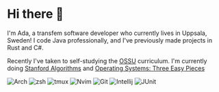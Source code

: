 # Hi there 👋
I'm Ada, a transfem software developer who currently lives in Uppsala, Sweden! I code Java professionally, and I've previously made projects in Rust and C#.

Recently I've taken to self-studying the [OSSU](https://cs.ossu.dev) curriculum. I'm currently doing [Stanford Algorithms](https://algorithmsilluminated.org/) and [Operating Systems: Three Easy Pieces](https://cs.ossu.dev/coursepages/ostep/)

![Arch](https://img.shields.io/badge/Arch-d65d0e?style=for-the-badge&logo=archlinux&logoColor=fbf1f7)
![zsh](https://img.shields.io/badge/zsh-d65d0e?style=for-the-badge&logo=gnubash&logoColor=fbf1f7)
![tmux](https://img.shields.io/badge/tmux-d65d0e?style=for-the-badge&logo=tmux&logoColor=fbf1f7)
![Nvim](https://img.shields.io/badge/neovim-d65d0e?style=for-the-badge&logo=neovim&logoColor=fbf1f7)
![Git](https://img.shields.io/badge/Git-d65d0e?style=for-the-badge&logo=Git&logoColor=fbf1f7)
![Intellij](https://img.shields.io/badge/intellij-d65d0e?style=for-the-badge&logo=intellijidea&logoColor=fbf1f7)
![JUnit](https://img.shields.io/badge/junit5-d65d0e?style=for-the-badge&logo=junit5&logoColor=fbf1f7)
